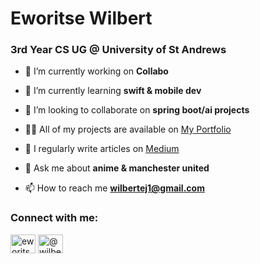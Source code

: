 <h1 align="left">Eworitse Wilbert</h1>
<h3 align="left">3rd Year CS UG  @ University of St Andrews</h3>

<!-- <p align="left"> <a href="https://github.com/ryo-ma/github-profile-trophy"><img src="https://github-profile-trophy.vercel.app/?username=ewilbert7" alt="ewilbert7" /></a> </p> -->

- 🔭 I’m currently working on **Collabo**

- 🌱 I’m currently learning **swift & mobile dev**

- 👯 I’m looking to collaborate on **spring boot/ai projects**

- 👨‍💻 All of my projects are available on [My Portfolio](https://site-eworitses-projects.vercel.app/)

- 📝 I regularly write articles on [Medium](https://medium.com/@wilbertej1)

- 💬 Ask me about **anime & manchester united**

- 📫 How to reach me **wilbertej1@gmail.com**

<h3 align="left">Connect with me:</h3>
<p align="left">
<a href="https://linkedin.com/in/eworitsewarami-wilbert" target="blank"><img align="center" src="https://raw.githubusercontent.com/rahuldkjain/github-profile-readme-generator/master/src/images/icons/Social/linked-in-alt.svg" alt="eworitsewarami-wilbert" height="30" width="40" /></a>
<a href="https://medium.com/@wilbertej1" target="blank"><img align="center" src="https://raw.githubusercontent.com/rahuldkjain/github-profile-readme-generator/master/src/images/icons/Social/medium.svg" alt="@wilbertej1" height="30" width="40" /></a>
</p>

